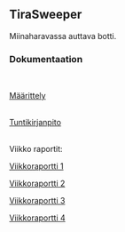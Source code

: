 ## TiraSweeper
Miinaharavassa auttava botti.<br />

### Dokumentaation
<br />


[Määrittely](https://github.com/Insanefun/TiraSweeper/blob/master/documentation/aiheenKuvausJaRakenne.md) <br />
<br />

[Tuntikirjanpito](https://github.com/Insanefun/TiraSweeper/blob/master/documentation/tuntikirjanpito.md) <br />

<br />
Viikko raportit:

[Viikkoraportti 1](https://github.com/Insanefun/TiraSweeper/blob/master/documentation/viikkoraportti.md)

[Viikkoraportti 2](https://github.com/Insanefun/TiraSweeper/blob/master/documentation/viikkoraportti2.md)

[Viikkoraportti 3](https://github.com/Insanefun/TiraSweeper/blob/master/documentation/viikkoraportti3.md)

[Viikkoraportti 4](https://github.com/Insanefun/TiraSweeper/blob/master/documentation/viikkoraportti4.md)